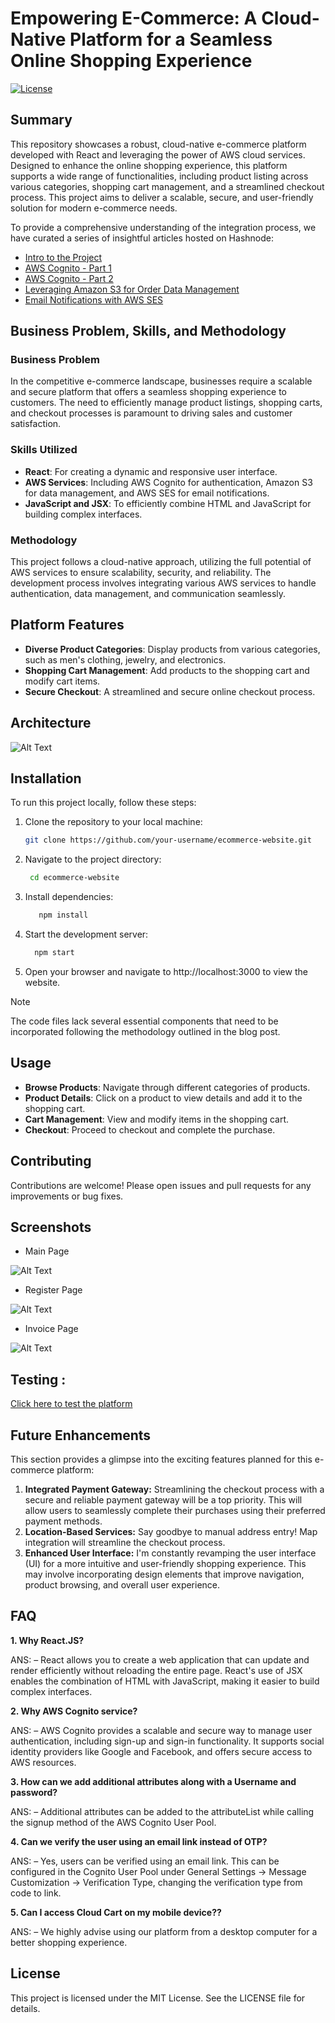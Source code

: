 # Empowering E-Commerce: A Cloud-Native Platform for a Seamless Online Shopping Experience

[![License](https://img.shields.io/badge/License-MIT-blue.svg)](https://opensource.org/licenses/MIT)

## Summary

This repository showcases a robust, cloud-native e-commerce platform developed with React and leveraging the power of AWS cloud services. Designed to enhance the online shopping experience, this platform supports a wide range of functionalities, including product listing across various categories, shopping cart management, and a streamlined checkout process. This project aims to deliver a scalable, secure, and user-friendly solution for modern e-commerce needs.

To provide a comprehensive understanding of the integration process, we have curated a series of insightful articles hosted on Hashnode:

- [Intro to the Project](https://sridurgeshv.hashnode.dev/how-to-build-a-strategic-e-commerce-platform-a-complete-guide)
- [AWS Cognito - Part 1](https://sridurgeshv.hashnode.dev/enhancing-security-with-aws-cognito-in-your-react-application-part-1)
- [AWS Cognito - Part 2](https://sridurgeshv.hashnode.dev/user-authentication-with-aws-cognito-part-2)
- [Leveraging Amazon S3 for Order Data Management](https://sridurgeshv.hashnode.dev/data-handling-via-amazon-s3)
- [Email Notifications with AWS SES](https://sridurgeshv.hashnode.dev/optimizing-e-commerce-communication-implementing-email-notifications-with-aws-ses)

## Business Problem, Skills, and Methodology
### Business Problem
In the competitive e-commerce landscape, businesses require a scalable and secure platform that offers a seamless shopping experience to customers. The need to efficiently manage product listings, shopping carts, and checkout processes is paramount to driving sales and customer satisfaction.

### Skills Utilized
- **React**: For creating a dynamic and responsive user interface.
- **AWS Services**: Including AWS Cognito for authentication, Amazon S3 for data management, and AWS SES for email notifications.
- **JavaScript and JSX**: To efficiently combine HTML and JavaScript for building complex interfaces.

### Methodology
This project follows a cloud-native approach, utilizing the full potential of AWS services to ensure scalability, security, and reliability. The development process involves integrating various AWS services to handle authentication, data management, and communication seamlessly.

## Platform Features
- **Diverse Product Categories**: Display products from various categories, such as men's clothing, jewelry, and electronics.
- **Shopping Cart Management**: Add products to the shopping cart and modify cart items.
- **Secure Checkout**: A streamlined and secure online checkout process.
  
## Architecture 
![Alt Text](https://github.com/sridurgeshv/Ecommerce-site/blob/main/images/final-architecture.png)

## Installation

To run this project locally, follow these steps:

1. Clone the repository to your local machine:

   ```bash
   git clone https://github.com/your-username/ecommerce-website.git
   ```
2. Navigate to the project directory:
   ```bash
    cd ecommerce-website
   ```
3. Install dependencies:
   ```bash
      npm install
   ```

4. Start the development server:
    ```bash
      npm start
    ```

5. Open your browser and navigate to http://localhost:3000 to view the website.

> [!NOTE]
> The code files lack several essential components that need to be incorporated following the methodology outlined in the blog post.

## Usage
- **Browse Products**: Navigate through different categories of products.
- **Product Details**: Click on a product to view details and add it to the shopping cart.
- **Cart Management**: View and modify items in the shopping cart.
- **Checkout**: Proceed to checkout and complete the purchase.

## Contributing
Contributions are welcome! Please open issues and pull requests for any improvements or bug fixes.

## Screenshots
- Main Page

![Alt Text](https://github.com/sridurgeshv/Ecommerce-site/blob/main/images/main-page.png)

- Register Page

![Alt Text](https://github.com/sridurgeshv/Ecommerce-site/blob/main/images/register.png)

- Invoice Page

![Alt Text](https://github.com/sridurgeshv/Ecommerce-site/blob/main/images/invoice.png)

## Testing : 

[Click here to test the platform](https://shopping-store-24137.web.app)

## Future Enhancements

This section provides a glimpse into the exciting features planned for this e-commerce platform:

1. **Integrated Payment Gateway:** Streamlining the checkout process with a secure and reliable payment gateway will be a top priority. This will allow users to seamlessly complete their purchases using their preferred payment methods.
2. **Location-Based Services:** Say goodbye to manual address entry! Map integration will streamline the checkout process.
3. **Enhanced User Interface:** I'm constantly revamping the user interface (UI) for a more intuitive and user-friendly shopping experience. This may involve incorporating design elements that improve navigation, product browsing, and overall user experience.

## FAQ

**1. Why React.JS?**

ANS: – React allows you to create a web application that can update and render efficiently without reloading the entire page. React's use of JSX enables the combination of HTML with JavaScript, making it easier to build complex interfaces.

**2. Why AWS Cognito service?**

ANS: – AWS Cognito provides a scalable and secure way to manage user authentication, including sign-up and sign-in functionality. It supports social identity providers like Google and Facebook, and offers secure access to AWS resources.

**3. How can we add additional attributes along with a Username and password?**

ANS: – Additional attributes can be added to the attributeList while calling the signup method of the AWS Cognito User Pool.

**4. Can we verify the user using an email link instead of OTP?**

ANS: – Yes, users can be verified using an email link. This can be configured in the Cognito User Pool under General Settings -> Message Customization -> Verification Type, changing the verification type from code to link.

**5. Can I access Cloud Cart on my mobile device??**

ANS: – We highly advise using our platform from a desktop computer for a better shopping experience.

## License
This project is licensed under the MIT License. See the LICENSE file for details.
